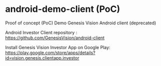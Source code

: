 # android-demo-client (PoC)

Proof of concept (PoC) Demo Genesis Vision Android client (deprecated)

Android Investor Client repository : https://github.com/GenesisVision/android-client

Install Genesis Vision Investor App on Google Play: https://play.google.com/store/apps/details?id=vision.genesis.clientapp.investor



